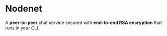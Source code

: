 # Nodenet
A **peer-to-peer** chat service secured with **end-to-end RSA encryption** that runs in your CLI.

